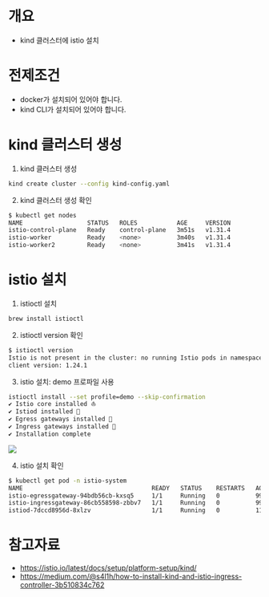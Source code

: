 # 개요
* kind 클러스터에 istio 설치

# 전제조건
* docker가 설치되어 있어야 합니다.
* kind CLI가 설치되어 있어야 합니다.

# kind 클러스터 생성

1. kind 클러스터 생성

```sh
kind create cluster --config kind-config.yaml
```

2. kind 클러스터 생성 확인

```sh
$ kubectl get nodes
NAME                  STATUS   ROLES           AGE     VERSION
istio-control-plane   Ready    control-plane   3m51s   v1.31.4
istio-worker          Ready    <none>          3m40s   v1.31.4
istio-worker2         Ready    <none>          3m41s   v1.31.4
```

# istio 설치

1. istioctl 설치

```sh
brew install istioctl
```

2. istioctl version 확인

```sh
$ istioctl version
Istio is not present in the cluster: no running Istio pods in namespace "istio-system"
client version: 1.24.1
```

3. istio 설치: demo 프로파일 사용

```sh
istioctl install --set profile=demo --skip-confirmation
✔ Istio core installed ⛵️
✔ Istiod installed 🧠
✔ Egress gateways installed 🛫
✔ Ingress gateways installed 🛬
✔ Installation complete
```

![](./imgs/istio-profile.png)


4. istio 설치 확인

```sh
$ kubectl get pod -n istio-system
NAME                                    READY   STATUS    RESTARTS   AGE
istio-egressgateway-94bdb56cb-kxsq5     1/1     Running   0          99s
istio-ingressgateway-86cb558598-zbbv7   1/1     Running   0          99s
istiod-7dccd8956d-8xlzv                 1/1     Running   0          113s
```

# 참고자료
* https://istio.io/latest/docs/setup/platform-setup/kind/
* https://medium.com/@s4l1h/how-to-install-kind-and-istio-ingress-controller-3b510834c762
